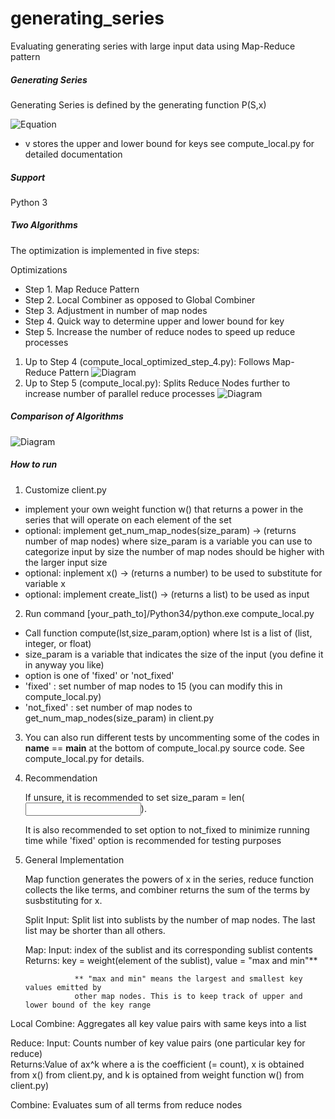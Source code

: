 generating_series
=================

Evaluating generating series with large input data using Map-Reduce pattern

##### Generating Series

Generating Series is defined by the generating function P(S,x)

![Equation](https://raw.githubusercontent.com/hyunwookshin/generating_series/master/equation/equation.png)

* v stores the upper and lower bound for keys see compute_local.py for detailed documentation

##### Support
Python 3

##### Two Algorithms

The optimization is implemented in five steps:

Optimizations
* Step 1. Map Reduce Pattern
* Step 2. Local Combiner as opposed to Global Combiner
* Step 3. Adjustment in number of map nodes
* Step 4. Quick way to determine upper and lower bound for key
* Step 5. Increase the number of reduce nodes to speed up reduce processes


1. Up to Step 4 (compute_local_optimized_step_4.py):  Follows Map-Reduce Pattern
![Diagram](https://github.com/hyunwookshin/generating_series/blob/master/diagrams/optimized_step_4.png?raw=true)
2. Up to Step 5 (compute_local.py): Splits Reduce Nodes further to increase number of parallel reduce processes
![Diagram](https://github.com/hyunwookshin/generating_series/blob/master/diagrams/optimized_step_5.png?raw=true)

##### Comparison of Algorithms

![Diagram](https://github.com/hyunwookshin/generating_series/blob/master/diagrams/time.bmp?raw=true)
#####  How to run

1. Customize client.py
  * implement your own weight function w() that returns a power in the series that will operate on each element of the set
  * optional: implement get_num_map_nodes(size_param) -> (returns number of map nodes) 
    where size_param is a variable you can use to categorize input by size
    the number of map nodes should be higher with the larger input size
  * optional: inplement x() -> (returns a number) to be used to substitute for variable x
  * optional: implement create_list() -> (returns a list) to be used as input
  
2. Run command [your_path_to]/Python34/python.exe compute_local.py
  * Call function compute(lst,size_param,option)
    where lst is a list of (list, integer, or float)
  * size_param is a variable that indicates the size of the input (you define it in anyway you like)
  * option is one of 'fixed' or 'not_fixed'
  * 'fixed'         : set number of map nodes to 15 (you can modify this in compute_local.py)
  * 'not_fixed'     : set number of map nodes to get_num_map_nodes(size_param) in client.py

3. You can also run different tests by uncommenting some of the codes in __name__ == __main__
   at the bottom of compute_local.py source code. See compute_local.py for details.

4. Recommendation

   If unsure, it is recommended to set size_param = len(<input list>).
   
   It is also recommended to set option to not_fixed to minimize running time
   while 'fixed' option is recommended for testing purposes

5. General Implementation

   Map function generates the powers of x in the series, reduce function collects the like terms,
   and combiner returns the sum of the terms by susbstituting for x.

   Split Input:   Split list into sublists by the number of map nodes. The last list may be shorter
                  than all others.
                
   Map:           Input:   index of the sublist and its corresponding sublist contents <br>
                  Returns: key = weight(element of the sublist), value = "max and min"**
                
                  ** "max and min" means the largest and smallest key values emitted by
                  other map nodes. This is to keep track of upper and lower bound of the key range
                  
  Local Combine:  Aggregates all key value pairs with same keys into a list
  
  Reduce:         Input:  Counts number of key value pairs (one particular key for reduce) <br>
                  Returns:Value of ax^k where a is the coefficient (= count), x is obtained
                  from x() from client.py, and k is optained from weight function w() from client.py)
                  
  Combine:        Evaluates sum of all terms from reduce nodes
  
   

  
  
  
